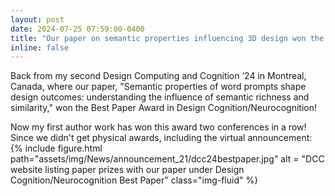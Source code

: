 ```yaml
---
layout: post
date: 2024-07-25 07:59:00-0400
title: "Our paper on semantic properties influencing 3D design won the Best Paper Award in Design Cognition/Neurocognition at DCC'24!"
inline: false
---
```


Back from my second Design Computing and Cognition ‘24 in Montreal, Canada, where our paper, "Semantic properties of word prompts shape design outcomes: understanding the influence of semantic richness and similarity," won the Best Paper Award in Design Cognition/Neurocognition!

Now my first author work has won this award two conferences in a row! Since we didn't get physical awards, including the virtual announcement:
{% include figure.html path="assets/img/News/announcement_21/dcc24bestpaper.jpg" alt = "DCC website listing paper prizes with our paper under Design Cognition/Neurocognition Best Paper" class="img-fluid" %}

